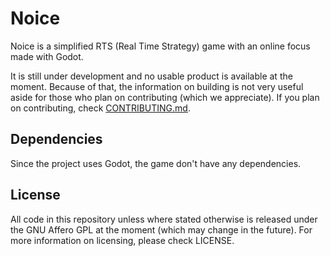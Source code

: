 # Noice

Noice is a simplified RTS (Real Time Strategy) game with an online focus made with Godot.

It is still under development and no usable product is available at the moment. Because of that, the information on building is not very useful aside for those who plan on contributing (which we appreciate). If you plan on contributing, check [CONTRIBUTING.md](CONTRIBUTING.md).

## Dependencies

Since the project uses Godot, the game don't have any dependencies.

## License

All code in this repository unless where stated otherwise is released under the GNU Affero GPL at the moment (which may change in the future). For more information on licensing, please check LICENSE.
